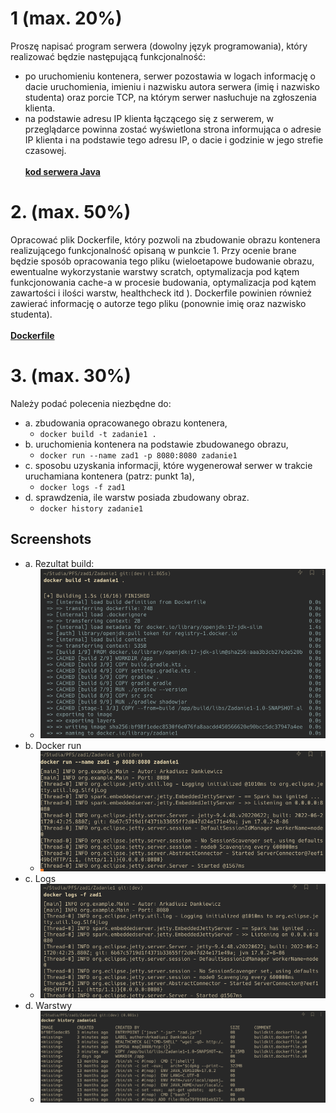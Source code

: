 # 1 (max. 20%) 
Proszę napisać program serwera (dowolny język programowania), który realizować będzie następującą funkcjonalność: 
- po uruchomieniu kontenera, serwer pozostawia w logach informację o dacie uruchomienia, imieniu i nazwisku autora serwera (imię i nazwisko studenta)  oraz porcie TCP, na którym serwer nasłuchuje na zgłoszenia klienta.  
- na podstawie adresu IP klienta łączącego się z serwerem, w przeglądarce powinna zostać wyświetlona strona informująca o adresie IP klienta i na podstawie tego adresu IP, o dacie i godzinie w jego strefie czasowej.
<br><br>
**[kod serwera Java](src/main/java/org/example/Main.java)** 

# 2. (max. 50%) 
Opracować plik Dockerfile, który pozwoli na zbudowanie obrazu kontenera realizującego funkcjonalność opisaną w punkcie 1. Przy ocenie brane będzie sposób opracowania tego pliku (wieloetapowe budowanie obrazu, ewentualne wykorzystanie warstwy scratch, optymalizacja pod kątem funkcjonowania cache-a w procesie budowania, optymalizacja pod kątem zawartości i ilości warstw, healthcheck itd ). Dockerfile powinien również zawierać informację o autorze tego pliku (ponownie imię oraz nazwisko studenta).
<br><br>
**[Dockerfile](Dockerfile)**

# 3. (max. 30%) 
Należy podać polecenia niezbędne do: 
- a. zbudowania opracowanego obrazu kontenera, 
  - `docker build -t zadanie1 .`
- b. uruchomienia kontenera na podstawie zbudowanego obrazu, 
  - `docker run --name zad1 -p 8080:8080 zadanie1`
- c. sposobu uzyskania informacji, które wygenerował serwer w trakcie uruchamiana kontenera (patrz: punkt 1a), 
  - `docker logs -f zad1`
- d. sprawdzenia, ile warstw posiada zbudowany obraz. 
  - `docker history zadanie1`


## Screenshots
- a. Rezultat build:
  - ![img.png](img.png)
- b. Docker run
  - ![img_1.png](img_1.png)
- c. Logs
  - ![img_2.png](img_2.png)
- d. Warstwy
  - ![img_3.png](img_3.png)